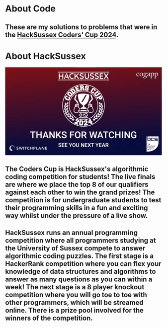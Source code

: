 # About Code
## These are my solutions to problems that were in the [ HackSussex Coders' Cup 2024](https://youtu.be/VixYfv0UEyE).

# About HackSussex
![Preview](preview/preview.png)

## The Coders Cup is HackSussex's algorithmic coding competition for students! The live finals are where we place the top 8 of our qualifiers against each other to win the grand prizes! The competition is for undergraduate students to test their programming skills in a fun and exciting way whilst under the pressure of a live show.

## HackSussex runs an annual programming competition where all programmers studying at the University of Sussex compete to answer algorithmic coding puzzles. The first stage is a HackerRank competition where you can flex your knowledge of data structures and algorithms to answer as many questions as you can within a week! The next stage is a 8 player knockout competition where you will go toe to toe with other programmers, which will be streamed online. There is a prize pool involved for the winners of the competition.